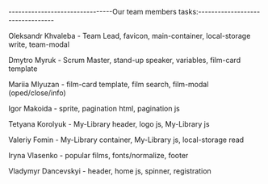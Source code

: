 --------------------------------Our team members tasks:---------------------------------
                      
Oleksandr Khvaleba - Team Lead, favicon, main-container, local-storage write, team-modal

Dmytro Myruk - Scrum Master, stand-up speaker, variables, film-card template

Mariia Mlyuzan - film-card template, film search, film-modal (oped/close/info)

Igor Makoida - sprite, pagination html, pagination js

Tetyana Korolyuk - My-Library header, logo js, My-Library js

Valeriy Fomin - My-Library container, My-Library js, local-storage read

Iryna Vlasenko - popular films, fonts/normalize, footer

Vladymyr Dancevskyi - header, home js, spinner, registration
